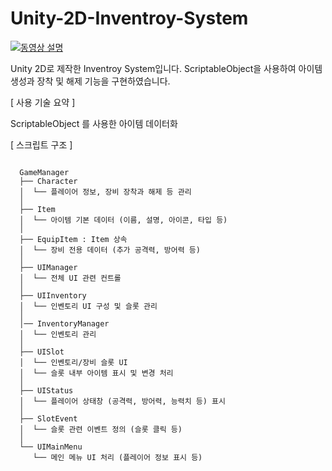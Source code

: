 # Unity-2D-Inventroy-System
[![동영상 설명](https://img.youtube.com/vi/feiWQlQ1I5c/0.jpg)](https://www.youtube.com/watch?v=feiWQlQ1I5c)

Unity 2D로 제작한 Inventroy System입니다. ScriptableObject을 사용하여 아이템 생성과 장착 및 해제 기능을 구현하였습니다.


[ 사용 기술 요약 ] 

ScriptableObject 를 사용한 아이템 데이터화


  [ 스크립트 구조 ]


<pre><code> 
  GameManager 
  ├── Character 
  │  └── 플레이어 정보, 장비 장착과 해제 등 관리
  │
  ├── Item 
  │  └── 아이템 기본 데이터 (이름, 설명, 아이콘, 타입 등) 
  │
  ├── EquipItem : Item 상속 
  │  └── 장비 전용 데이터 (추가 공격력, 방어력 등) 
  │
  ├── UIManager 
  │  └── 전체 UI 관련 컨트롤 
  │
  ├── UIInventory 
  │  └── 인벤토리 UI 구성 및 슬롯 관리 
  │
  │── InventoryManager 
  │  └── 인벤토리 관리
  │
  ├── UISlot 
  │  └── 인벤토리/장비 슬롯 UI 
  │  └── 슬롯 내부 아이템 표시 및 변경 처리 
  │
  ├── UIStatus 
  │  └── 플레이어 상태창 (공격력, 방어력, 능력치 등) 표시 
  │
  ├── SlotEvent 
  │  └── 슬롯 관련 이벤트 정의 (슬롯 클릭 등) 
  │
  └── UIMainMenu 
     └── 메인 메뉴 UI 처리 (플레이어 정보 표시 등) </code></pre>
